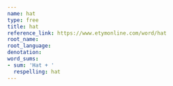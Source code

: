 ```yaml
---
name: hat
type: free
title: hat
reference_link: https://www.etymonline.com/word/hat
root_name: 
root_language: 
denotation: 
word_sums:
- sum: 'Hat + '
  respelling: hat
---
```


